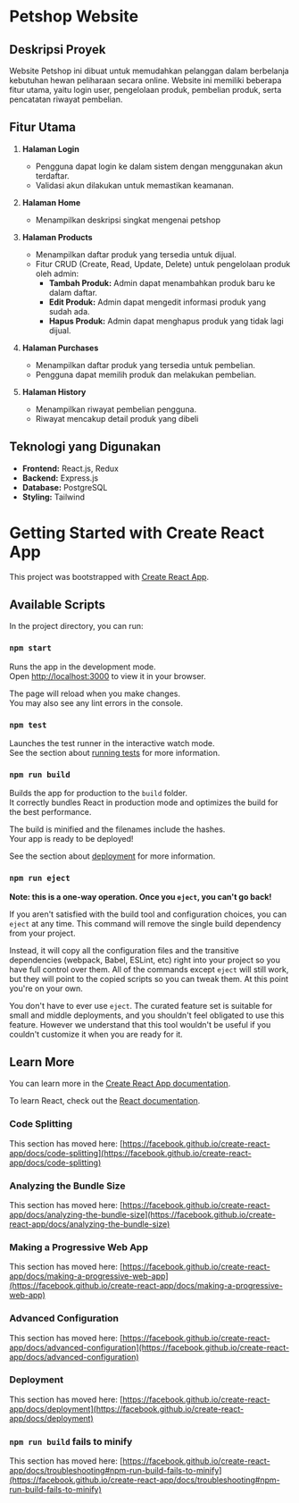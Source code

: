 # Petshop Website

## Deskripsi Proyek
Website Petshop ini dibuat untuk memudahkan pelanggan dalam berbelanja kebutuhan hewan peliharaan secara online. Website ini memiliki beberapa fitur utama, yaitu login user, pengelolaan produk, pembelian produk, serta pencatatan riwayat pembelian.

## Fitur Utama

1. **Halaman Login**
   - Pengguna dapat login ke dalam sistem dengan menggunakan akun terdaftar.
   - Validasi akun dilakukan untuk memastikan keamanan.

2. **Halaman Home**
   - Menampilkan deskripsi singkat mengenai petshop
3. **Halaman Products**
   - Menampilkan daftar produk yang tersedia untuk dijual.
   - Fitur CRUD (Create, Read, Update, Delete) untuk pengelolaan produk oleh admin:
     - **Tambah Produk:** Admin dapat menambahkan produk baru ke dalam daftar.
     - **Edit Produk:** Admin dapat mengedit informasi produk yang sudah ada.
     - **Hapus Produk:** Admin dapat menghapus produk yang tidak lagi dijual.

4. **Halaman Purchases**
   - Menampilkan daftar produk yang tersedia untuk pembelian.
   - Pengguna dapat memilih produk dan melakukan pembelian.

5. **Halaman History**
   - Menampilkan riwayat pembelian pengguna.
   - Riwayat mencakup detail produk yang dibeli

## Teknologi yang Digunakan
- **Frontend:** React.js, Redux
- **Backend:** Express.js
- **Database:** PostgreSQL
- **Styling:** Tailwind




# Getting Started with Create React App

This project was bootstrapped with [Create React App](https://github.com/facebook/create-react-app).

## Available Scripts

In the project directory, you can run:

### `npm start`

Runs the app in the development mode.\
Open [http://localhost:3000](http://localhost:3000) to view it in your browser.

The page will reload when you make changes.\
You may also see any lint errors in the console.

### `npm test`

Launches the test runner in the interactive watch mode.\
See the section about [running tests](https://facebook.github.io/create-react-app/docs/running-tests) for more information.

### `npm run build`

Builds the app for production to the `build` folder.\
It correctly bundles React in production mode and optimizes the build for the best performance.

The build is minified and the filenames include the hashes.\
Your app is ready to be deployed!

See the section about [deployment](https://facebook.github.io/create-react-app/docs/deployment) for more information.

### `npm run eject`

**Note: this is a one-way operation. Once you `eject`, you can't go back!**

If you aren't satisfied with the build tool and configuration choices, you can `eject` at any time. This command will remove the single build dependency from your project.

Instead, it will copy all the configuration files and the transitive dependencies (webpack, Babel, ESLint, etc) right into your project so you have full control over them. All of the commands except `eject` will still work, but they will point to the copied scripts so you can tweak them. At this point you're on your own.

You don't have to ever use `eject`. The curated feature set is suitable for small and middle deployments, and you shouldn't feel obligated to use this feature. However we understand that this tool wouldn't be useful if you couldn't customize it when you are ready for it.

## Learn More

You can learn more in the [Create React App documentation](https://facebook.github.io/create-react-app/docs/getting-started).

To learn React, check out the [React documentation](https://reactjs.org/).

### Code Splitting

This section has moved here: [https://facebook.github.io/create-react-app/docs/code-splitting](https://facebook.github.io/create-react-app/docs/code-splitting)

### Analyzing the Bundle Size

This section has moved here: [https://facebook.github.io/create-react-app/docs/analyzing-the-bundle-size](https://facebook.github.io/create-react-app/docs/analyzing-the-bundle-size)

### Making a Progressive Web App

This section has moved here: [https://facebook.github.io/create-react-app/docs/making-a-progressive-web-app](https://facebook.github.io/create-react-app/docs/making-a-progressive-web-app)

### Advanced Configuration

This section has moved here: [https://facebook.github.io/create-react-app/docs/advanced-configuration](https://facebook.github.io/create-react-app/docs/advanced-configuration)

### Deployment

This section has moved here: [https://facebook.github.io/create-react-app/docs/deployment](https://facebook.github.io/create-react-app/docs/deployment)

### `npm run build` fails to minify

This section has moved here: [https://facebook.github.io/create-react-app/docs/troubleshooting#npm-run-build-fails-to-minify](https://facebook.github.io/create-react-app/docs/troubleshooting#npm-run-build-fails-to-minify)

